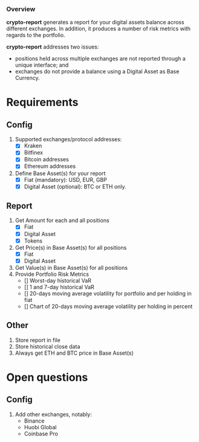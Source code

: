 ### Overview
**crypto-report** generates a report for your digital assets balance across different exchanges. In addition, it produces a number of risk metrics with regards to the portfolio.

**crypto-report** addresses two issues:

* positions held across multiple exchanges are not reported through a unique interface; and
* exchanges do not provide a balance using a Digital Asset as Base Currency.

# Requirements
## Config
1. Supported exchanges/protocol addresses:
    * [x] Kraken
    * [x] Bitfinex
    * [x] Bitcoin addresses
    * [x] Ethereum addresses
2. Define Base Asset(s) for your report
    * [x] Fiat (mandatory): USD, EUR, GBP
    * [x] Digital Asset (optional): BTC or ETH only.

## Report
1. Get Amount for each and all positions
    * [x] Fiat
    * [x] Digital Asset
    * [x] Tokens
2. Get Price(s) in Base Asset(s) for all positions
    * [x] Fiat
    * [x] Digital Asset
3. Get Value(s) in Base Asset(s) for all positions
4. Provide Portfolio Risk Metrics
    * [] Worst-day historical VaR
    * [] 1 and 7-day historical VaR
    * [] 20-days moving average volatility for portfolio and per holding in fiat
    * [] Chart of 20-days moving average volatility per holding in percent

## Other
1. Store report in file
2. Store historical close data
3. Always get ETH and BTC price in Base Asset(s)

# Open questions
## Config
1. Add other exchanges, notably:
    * Binance
    * Huobi Global
    * Coinbase Pro
